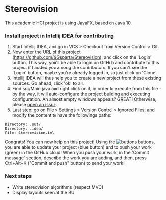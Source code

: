 # Stereovision
This academic HCI project is using JavaFX, based on Java 10.

### Install project in Intellij IDEA for contributing
1. Start Intellij IDEA, and go in VCS > Checkout from Version Control > Git.
2. Now enter the URL of this project (https://github.com/GGsparta/Stereovision), and click on the 'Login' button. This way, you'll be able to login on GitHub and contribute to this project if I added you among the contributors. If you can't see the 'Login' button, maybe you're already logged in, so just click on 'Clone'.
3. Intellij IDEA will thus help you to create a new project from these existing sources. Go ahead, click 'ok' to all.
4. Find src/Main.java and right click on it, in order to execute from this file - by the way, it will auto-configure the project building and executing configuration. An almost empty windows appears? GREAT! Otherwise, please [open an issue](https://github.com/GGsparta/Stereovision/issues).
5. Last step: go on File > Settings > Version Control > Ignored Files, and modify the content to have the followings paths:
```
Directory: .out/
Directory: .idea/
File: Stereovision.iml
```
Congrats! You can now help on this project! Using the ![buttons](https://image.ibb.co/dGnC7H/Sans_titre.png) buttons, you are able to update your project (blue button) and to push your work (green) in the GitHub cloud! When you push your work, in the 'Commit message' section, describe the work you are adding, and then, press Ctrl+Alt+K ("Commit and push" button) to send your work!


### Next steps
- Write stereovision algorithms (respect MVC)
- Display layouts seen at the BU
